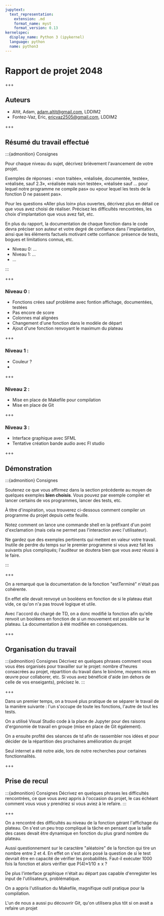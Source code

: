 ```yaml
---
jupytext:
  text_representation:
    extension: .md
    format_name: myst
    format_version: 0.13
kernelspec:
  display_name: Python 3 (ipykernel)
  language: python
  name: python3
---
```


# Rapport de projet 2048

+++

## Auteurs

- Altit, Adam, adam.altit@gmail.com, LDDIM2
- Fontez-Vaz, Eric, ericvaz2505@gmail.com, LDDIM2

+++

## Résumé du travail effectué

:::{admonition} Consignes

Pour chaque niveau du sujet, décrivez brièvement l'avancement de votre
projet.

Exemples de réponses : «non traitée», «réalisée, documentée, testée»,
«réalisée, sauf 2.3», «réalisée mais non testée», «réalisée sauf ...
pour lequel notre programme ne compile pas» ou «pour lequel les tests
de la fonction D ne passent pas».

Pour les questions «Aller plus loin» plus ouvertes, décrivez plus en
détail ce que vous avez choisi de réaliser. Précisez les difficultés
rencontrées, les choix d'implantation que vous avez fait, etc.

En plus du rapport, la documentation de chaque fonction dans le code
devra préciser son auteur et votre degré de confiance dans
l'implantation, ainsi que les éléments factuels motivant cette
confiance: présence de tests, bogues et limitations connus, etc.

- Niveau 0: ...
- Niveau 1: ...
- ...

:::

+++

### Niveau 0 :
- Fonctions crées sauf problème avec fontion affichage, documentées, testées
- Pas encore de score
- Colonnes mal alignées
- Changement d'une fonction dans le modèle de départ
- Ajout d'une fonction renvoyant le maximum du plateau

+++

### Niveau 1 :
- Couleur ?
- 

+++

### Niveau 2 :
- Mise en place de Makefile pour compilation
- Mise en place de Git

+++

### Niveau 3 :
- Interface graphique avec SFML
- Tentative création bande audio avec Fl studio

+++

## Démonstration

:::{admonition} Consignes

Soutenez ce que vous affirmez dans la section précédente au moyen de
quelques exemples **bien choisis**. Vous pouvez par exemple compiler
et lancer certains de vos programmes, lancer des tests, etc.

À titre d'inspiration, vous trouverez ci-dessous comment compiler un
programme du projet depuis cette feuille. 

Notez comment on lance une commande shell en la préfixant d'un point
d'exclamation (mais cela ne permet pas l'interaction avec
l'utilisateur).

Ne gardez que des exemples pertinents qui mettent en valeur votre
travail. Inutile de perdre du temps sur le premier programme si vous
avez fait les suivants plus compliqués; l'auditeur se doutera bien que
vous avez réussi à le faire.

:::

+++

On a remarqué que la documentation de la fonction "estTerminé" n'était pas cohérente.

En effet elle devait renvoyé un booléens en fonction de si le plateau était vide, ce qu'on n'a pas trouvé logique et utile.

Avec l'accord du chargé de TD, on a donc modifié la fonction afin qu'elle renvoit un booléens en fonction de si un mouvement est possible sur le plateau. La documentation à été modifiée en conséquences.

+++

## Organisation du travail

:::{admonition} Consignes
Décrivez en quelques phrases comment vous vous êtes organisés pour
travailler sur le projet: nombre d'heures consacrées au projet,
répartition du travail dans le binôme, moyens mis en œuvre pour
collaborer, etc. Si vous avez bénéficié d'aide (en dehors de celle de
vos enseigants), précisez le.
:::

+++

Dans un premier temps, on a trouvé plus pratique de se séparer le travail de la manière suivante : l'un s'occupe de toute les fonctions, l'autre de tout les tests.

On a utilisé Visual Studio code à la place de Jupyter pour des raisons d'ergonomie de travail en groupe (mise en place de Git également).

On a ensuite profité des séances de td afin de rassembler nos idées et pour décider de la répartition des prochaines amélioration du projet

Seul internet a été notre aide, lors de notre recherches pour certaines fonctionnalités.

+++

## Prise de recul

:::{admonition} Consignes
Décrivez en quelques phrases les difficultés rencontrées, ce que vous
avez appris à l'occasion du projet, le cas échéant comment vous vous y
prendriez si vous aviez à le refaire.
:::

+++

On a rencontré des difficultés au niveau de la fonction gérant l'affichage du plateau. On s'est un peu trop compliqué la tâche en pensant que la taille des cases devait être dynamique en fonction du plus grand nombre du plateau. 

Aussi questionnement sur le caractère "aléatoire" de la fonction qui tire un nombre entre 2 et 4. En effet on s'est alors posé la question de si le test devrait être en capacité de vérifier les probabilités. Faut-il exécuter 1000 fois la fonction et alors vérifier que P(4)≈1/10 ± x ?

De plus l'interface graphique n'était au départ pas capable d'enregister les input de l'utilisateurs, problématique.

On a appris l'utilisation du Makefile, magnifique outil pratique pour la compilation.

L'un de nous a aussi pu découvrir Git, qu'on utilisera plus tôt si on avait a refaire un projet
